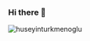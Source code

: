### Hi there 👋
<img align="left" src="https://github-readme-stats.vercel.app/api/top-langs?username=huseyinturkmenoglu&show_icons=true&locale=en&layout=compact" alt="huseyinturkmenoglu" />

<!--
**huseyinturkmenoglu/huseyinturkmenoglu** is a ✨ _special_ ✨ repository because its `README.md` (this file) appears on your GitHub profile.

Here are some ideas to get you started:

- 🔭 I’m currently working on ...
- 🌱 I’m currently learning ...
- 👯 I’m looking to collaborate on ...
- 🤔 I’m looking for help with ...
- 💬 Ask me about ...
- 📫 How to reach me: ...
- 😄 Pronouns: ...
- ⚡ Fun fact: ...
-->
